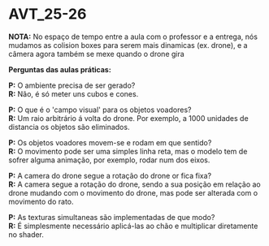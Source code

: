 # AVT_25-26

__NOTA:__ No espaço de tempo entre a aula com o professor e a entrega, nós mudamos as colision boxes para serem mais dinamicas (ex. drone), e a câmera agora também se mexe quando o drone gira

**Perguntas das aulas práticas:**

__P:__ O ambiente precisa de ser gerado?  
__R:__ Não, é só meter uns cubos e cones.

__P:__ O que é o 'campo visual' para os objetos voadores?  
__R:__ Um raio arbitrário á volta do drone. Por exemplo, a 1000 unidades de distancia os objetos são eliminados.

__P:__ Os objetos voadores movem-se e rodam em que sentido?  
__R:__ O movimento pode ser uma simples linha reta, mas o modelo tem de sofrer alguma animação, por exemplo, rodar num dos eixos.

__P:__ A camera do drone segue a rotação do drone or fica fixa?  
__R:__ A camera segue a rotação do drone, sendo a sua posição em relação ao drone mudando com o movimento do drone, mas pode ser alterada com o movimento do rato.

__P:__ As texturas simultaneas são implementadas de que modo?  
__R:__ É simplesmente necessário aplicá-las ao chão e multiplicar diretamente no shader.


